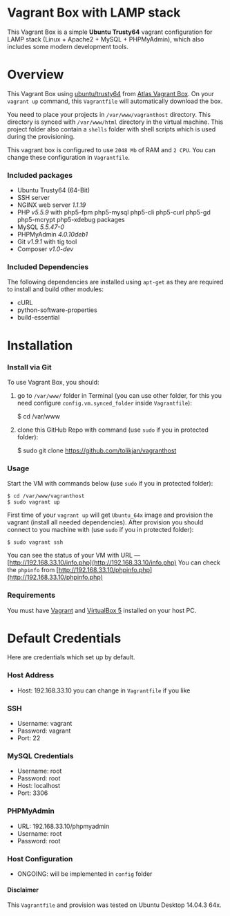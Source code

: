# Vagrant Box with LAMP stack

This Vagrant Box is a simple __Ubuntu Trusty64__ vagrant configuration for LAMP stack (Linux + Apache2 + MySQL + PHPMyAdmin), which also includes some modern development tools.

# Overview
This Vagrant Box using [ubuntu/trusty64](https://atlas.hashicorp.com/ubuntu/boxes/trusty64) from [Atlas Vagrant Box](https://atlas.hashicorp.com/boxes/search?utm_source=vagrantcloud.com&vagrantcloud=1).
  On your `vagrant up` command, this `Vagrantfile` will automatically download the box.

  You need to place your projects in `/var/www/vagranthost` directory. This directory is synced with `/var/www/html` directory in the virtual machine. 
  This project folder also contain a `shells` folder with shell scripts which is used during the provisioning. 

This vagrant box is configured to use `2048 Mb` of RAM and `2 CPU`. You can change these configuration in `Vagrantfile`.
 
### Included packages

- Ubuntu Trusty64 (64-Bit)
- SSH server
- NGINX web server _1.1.19_
- PHP _v5.5.9_ with php5-fpm php5-mysql php5-cli php5-curl php5-gd php5-mcrypt php5-xdebug packages
- MySQL _5.5.47-0_
- PHPMyAdmin _4.0.10deb1_
- Git _v1.9.1_ with tig tool
- Composer _v1.0-dev_

### Included Dependencies
The following dependencies are installed using `apt-get` as they are required to install and build other modules:

- cURL
- python-software-properties
- build-essential

# Installation

### Install via Git
To use Vagrant Box, you should:
1) go to `/var/www/` folder in Terminal (you can use other folder, for this you need configure `config.vm.synced_folder` inside `Vagrantfile`):

    $ cd /var/www
    
2) clone this GitHub Repo with command (use `sudo` if you in protected folder):

    $ sudo git clone https://github.com/tolikjan/vagranthost

### Usage
Start the VM with commands below (use `sudo` if you in protected folder):

    $ cd /var/www/vagranthost
    $ sudo vagrant up

First time of your `vagrant up` will get `Ubuntu_64x` image and provision the vagrant (install all needed dependencies).
After provision you should connect to you machine with (use `sudo` if you in protected folder):

    $ sudo vagrant ssh
    
You can see the status of your VM with URL — [http://192.168.33.10/info.php](http://192.168.33.10/info.php)
You can check the `phpinfo` from  [http://192.168.33.10/phpinfo.php](http://192.168.33.10/phpinfo.php)

### Requirements
You must have [Vagrant](http://vagrantup.com) and [VirtualBox 5](https://www.virtualbox.org) installed on your host PC.

# Default Credentials
Here are credentials which set up by default.

### Host Address
- Host: 192.168.33.10
you can change in `Vagrantfile` if you like
 
### SSH
- Username: vagrant
- Password: vagrant
- Port: 22

### MySQL Credentials
- Username: root
- Password: root
- Host: localhost
- Port: 3306

### PHPMyAdmin
- URL: 192.168.33.10/phpmyadmin
- Username: root
- Password: root

### Host Configuration
- ONGOING: will be implemented in `config` folder

#### Disclaimer
This `Vagrantfile` and provision was tested on Ubuntu Desktop 14.04.3 64x.
